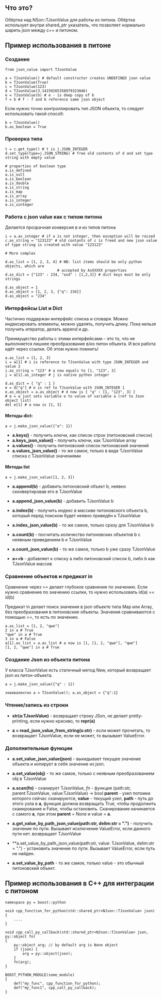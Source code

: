 ## Что это?

Обёртка над NSon::TJsonValue для работы из питона.
Обёртка использует внутри shared_ptr указатель, что позволяет нормально шарить json между c++ и питоном.

## Пример использования в питоне

### Создание

    from json_value import TJsonValue

    a = TJsonValue() # default constructor creates UNDEFINED json value
    b = TJsonValue(True)
    c = TJsonValue(123)
    d = TJsonValue(3.14159265358979323846)
    e = TJsonValue(b) # e - is deep copy of b
    f = b # f - f and b reference same json object

Если нужно точно контроллировать тип JSON объекта, то следует использовать такой способ:

    b = TJsonValue()
    b.as_boolean = True

### Проверка типа

    t = c.get_type() # t is j.JSON_INTEGER
    d.set_type(type=j.JSON_STRING) # free old contents of d and set type string with empty value

    # properties of boolean type
    a.is_defined
    a.is_null
    a.is_boolean
    a.is_double
    a.is_string
    a.is_map
    a.is_array
    a.is_integer
    a.is_uinteger

### Работа с json value как с типом питона

Делается прозрачная конверсия в и из типов питона

    i = a.as_integer # if a is not integer, then exception will be raised
    c.as_string = "123123" # old contants of c is freed and new json value of type string is created with value "123123"

    # More complex

    d.as_list = [1, 2, 3, 4] # NB: list items should be only python objects, which are
                            # accepted by AsXXXXX properties
    d.as_dict = {"123" : 234, "asd" : [1,2,3]} # dict keys must be only strings

    d.as_object = 1
    d.as_object = [1, 2, 3, {"q": 234}]
    d.as_object = "234"

### Интерфейсы List и Dict

Частично поддержан интерфейс списка и словаря. Можно индексировать элементы, можно удалять, получить длину.
Пока нельзя получить итератор, делать append и др.

Преимущество работы с этими интерфейсами - это то, что не выполняется лишнее преобразование в/из питон объекта.
И вся работа идёт через ссылки. Об этом нужно помнить!


    a.as_list = [1, 2, 3]
    i = a[1] # i is reference to TJsonValue with type JSON_INTEGER and value 2
    i.as_string = "123" # a now equals to [1, "123", 3]
    j = a[1].as_integer # j is native python integer

    d.as_dict = { "q" : 1 }
    e = d["q"] # e is ref to TJsonValue with JSON_INTEGER 1
    e.as_object = a.as_object # d now is { "q" : [1, "123", 3] }
    # e = a just sets variable e to value of variable a (ref to Json object list)
    del e[1] # a now is [1, 3]

#### Методы **dict**:

    a = j.make_json_value({"a": 1})


 * **a.keys()** - получить ключи, как список строк (питоновский список)
 * **a.keys_json_value()** - получить ключи, как TJsonValue array
 * **a.values()** - получить питоновский список питоновский значений
 * **a.values_json_value()** - то же самое, только в виде TJsonValue списка с TJsonValue значениями

#### Методы **list**

    a = j.make_json_value([1, 2, 3])


 * **a.append(b)** - добавить питоновский объект b, неявно сконвертировав его в TJsonValue
 * **a.append_json_value(b)** - добавить TJsonValue b
 * **a.index(b)** - получить индекс в массиве питоновского объекта b, который перед поиском будет
   неявно приведён к TJsonValue
 * **a.index_json_value(b)** - то же самое, только сразу для TJsonValue b
 * **a.count(b)** - посчитать количество питоновских объектов b с неявным приведением b к TJsonValue
 * **a.count_json_value(b)** - то же самое, только b уже сразу TJsonValue

 * **a+=b** - добавляет к списку а либо питоновский список b, либо b как TJsonValue массив

### Сравнение объектов и предикат in

Сравнение через == делает глубокое сравнение по значению.
Если нужно сравнение по значению ссылки, то нужно использовать id(a) == id(b)

Предикат in делает поиск значения в json объекте типа Map или Array, без преобразования в питоновские объекты.
Значения сравниваются с помощью ==, то есть по значению.

    a.as_list = [1, 2, "qwe"]
    2 in a # True
    "qwe" in a # True
    3 in a # False
    a[1].as_list = a.as_list # a now is [1, [1, 2, "qwe"], "qwe"]
    [1, 2, "qwe"] in a # True

### Создание Json из объекта питона

У класса TJsonValue есть статичный метод New, который возвращает json из питон-объекта.

    a = j.make_json_value({"q" : 1})

    эквивалентно a = TJsonValue(); a.as_object = {"q":1}

### Чтение/запись из строки

 * **str(a:TJsonValue)** - возвращает строку JSon, не делает pretty-printing, если нужно красиво, то **repr(a)**

 * **a = read_json_value_from_string(s:str)** - если может прочитать, то возвращает TJsonValue, если не может, то
   вызывает ValueError.

### Дополнительные функции

 * **a.set_value_json_value(json)** - выкидывает текущее значение объекта и копирует в себя значение из json.

 * **a.set_value(obj)** - то же самое, только с неявным преобразованием obj в TJsonValue

 * **a.scan(fn)** - сканирует TJsonValue, *fn* - функция (path:str, parent:TJsonValue, value:TJsonValue) -> bool
   **parent** - узел потомки которого сейчас сканируются, **value** - текущий узел, **path** - путь до этого узла в **a**,
   функция должна возвращать True, чтобы продолжить скаинрование и False, чтобы остановить. Сканирование начинается с самого
   **a**, при этом **parent** = None и value = **a**.

 * **a.get_value_by_path_json_value(path:str, delim:str = ".")** - получить значение по пути. Вызывает исключение ValueError, если данного пути нет.
   возвращает TJsonValue

 * **a.set_value_by_path_json_value(path:str, value: TJsonValue, delim:str = ".") - установить значение по пути. Вызывает ValueError, если путь не найден.

 * **a.set_value_by_path** - то же самое, только value - это обычный питоновский объект.

## Пример использования в C++ для интеграции с питоном

    namespace py = boost::python

    void cpp_function_for_python(std::shared_ptr<NJson::TJsonValue> json)
    {
        ....
    }

    void cpp_call_py_callback(std::shared_ptr<NJson::TJsonValue> json, py::object fn)
    {
        py::object arg; // by default arg is None object
        if (json) {
            arg = py::object(json);
        }
        fn(arg);
    }

    BOOST_PYTHON_MODULE(some_module)
    {
        def("my_func", cpp_function_for_python);
        def("my_func1", cpp_call_py_callback);
    }
